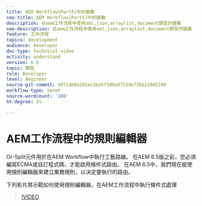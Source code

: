 ```yaml
---
title: AEM Workflow[Part5]中的變數
seo-title: AEM Workflow[Part5]中的變數
description: 在aem工作流程中使用xml,json,arraylist,document類型的變數
seo-description: 在aem工作流程中使用xml,json,arraylist,document類型的變數
feature: 工作流程
topics: development
audience: developer
doc-type: technical video
activity: understand
version: 6.5
topic: 開發
role: Developer
level: Beginner
source-git-commit: d9714b9a291ec3ee5f3dba9723de72bb120d2149
workflow-type: tm+mt
source-wordcount: '108'
ht-degree: 1%

---
```



# AEM工作流程中的規則編輯器

Or-Split元件用於在AEM Workflow中執行工藝路線。 在AEM 6.5版之前，您必須編寫ECMA或自訂程式碼，才能啟用條件式路由。 在AEM 6.5中，我們現在能使用規則編輯器來建立業務規則，以決定要執行的路由。

下列影片將示範如何使用規則編輯器，在AEM工作流程中執行條件式處理

>[!VIDEO](https://video.tv.adobe.com/v/26362/quality=9)
